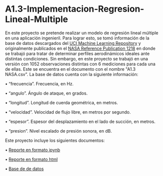 # A1.3-Implementacion-Regresion-Lineal-Multiple

En este proyecto se pretende realizar un modelo de regresión lineal múltiple en una aplicación ingenieril. Para lograr esto, se tomó información de la base de datos descargados del [UCI Machine Learning Repository](https://archive.ics.uci.edu/dataset/291/airfoil+self+noise) y originalmente publicados en el [NASA Reference Publication 1218]([https://www.worldhappiness.report/ed/2022/#appendices-and-data](https://ntrs.nasa.gov/api/citations/19890016302/downloads/19890016302.pdf)) en donde se trabajó para tratar de determinar perfiles aerodinámicos ideales ante distintas condiciones. Sin embargo, en este proyecto se trabajó en una versión con 1052 observaciones distintas con 6 mediciones para cada una de ellas. Este se encuentra en el documento con el nombre "A1.3 NASA.csv".
La base de datos cuenta con la siguiente información:

• “frecuencia”. Frecuencia, en Hz.

• “angulo”. Ángulo de ataque, en grados.

• “longitud”. Longitud de cuerda geométrica, en metros.

• “velocidad”. Velocidad de flujo libre, en metros por segundo.

• “espesor”. Espesor del desplazamiento en el lado de succión, en metros.

• “presion”. Nivel escalado de presión sonora, en dB.

Este proyecto incluye los siguientes documentos:

• [Reporte en formato ipynb](A1.3608994.ipynb)

• [Reporte en formato html](A1.3608994.html)

• [Base de de datos](A1.3NASA.csv)
